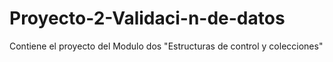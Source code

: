 # Proyecto-2-Validaci-n-de-datos
Contiene el proyecto del Modulo dos "Estructuras de control y colecciones"
